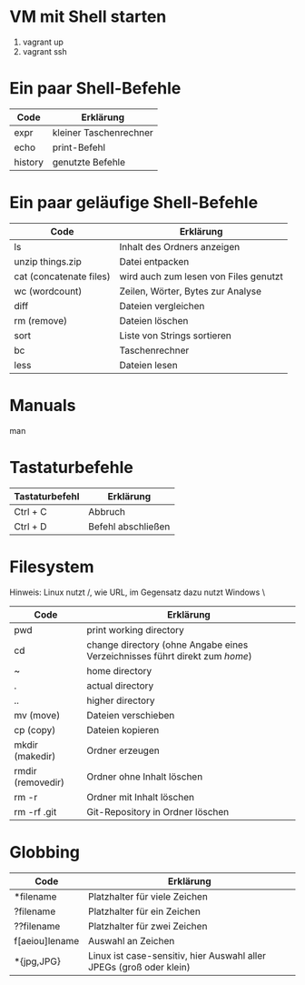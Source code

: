 # VM mit Shell starten
1. vagrant up
2. vagrant ssh

# Ein paar Shell-Befehle
| Code    | Erklärung              |
| ------- | ---------------------- |
| expr    | kleiner Taschenrechner |
| echo    | print-Befehl           |
| history | genutzte Befehle       |

# Ein paar geläufige Shell-Befehle
| Code                        | Erklärung                             |
| --------------------------- | ------------------------------------- |
| ls                          | Inhalt des Ordners anzeigen           |
| unzip things.zip            | Datei entpacken                       |
| cat     (concatenate files) | wird auch zum lesen von Files genutzt |
| wc      (wordcount)         | Zeilen, Wörter, Bytes zur Analyse     |
| diff                        | Dateien vergleichen                   |
| rm      (remove)            | Dateien löschen                       |
| sort                        | Liste von Strings sortieren           |
| bc                          | Taschenrechner                        |
| less                        | Dateien lesen                         |

# Manuals
man <Befehl>

# Tastaturbefehle
| Tastaturbefehl | Erklärung          |
| -------------- | ------------------ |
| Ctrl + C       | Abbruch            |
| Ctrl + D       | Befehl abschließen |

# Filesystem
Hinweis: Linux nutzt /, wie URL, im Gegensatz dazu nutzt Windows \

| Code                | Erklärung                                                    |
| ------------------- | ------------------------------------------------------------ |
| pwd                 | print working directory                                      |
| cd                  | change directory (ohne Angabe eines Verzeichnisses führt direkt zum *home*) |
| ~                   | home directory                                               |
| .                   | actual directory                                             |
| ..                  | higher directory                                             |
| mv      (move)      | Dateien verschieben                                          |
| cp      (copy)      | Dateien kopieren                                             |
| mkdir   (makedir)   | Ordner erzeugen                                              |
| rmdir   (removedir) | Ordner ohne Inhalt löschen                                   |
| rm -r <dir>         | Ordner mit Inhalt löschen                                    |
| rm -rf .git         | Git-Repository in Ordner löschen                             |

# Globbing
| Code           | Erklärung                                                    |
| -------------- | ------------------------------------------------------------ |
| *filename      | Platzhalter für viele Zeichen                                |
| ?filename      | Platzhalter für ein Zeichen                                  |
| ??filename     | Platzhalter für zwei Zeichen                                 |
| f[aeiou]lename | Auswahl an Zeichen                                           |
| *{jpg,JPG}     | Linux ist case-sensitiv, hier Auswahl aller JPEGs (groß oder klein) |


